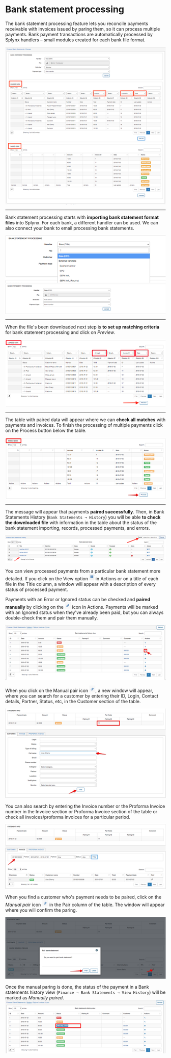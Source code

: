 Bank statement processing
==========
The bank statement processing feature lets you reconcile payments receivable with invoices issued by paring them, so it can process multiple payments. Bank payment transactions are automatically processed by Splynx handlers – small modules created for each bank file format.

![Bank statement processing](main.png)

---
Bank statement processing starts with **importing bank statement format files** into Splynx. For each bank, a different handler can be used. We can also connect your bank to email processing bank statements.

![Handler](handler.png)
![Upload](upload.png)

---
When the file's been downloaded next step is **to set up matching criteria** for bank statement processing and click on *Preview*.

![Loaded data](loaded_data.png)


---
The table with paired data will appear where we can **check all matches** with payments and invoices. To finish the processing of multiple payments click on the Process button below the table.

![Period](period_data.png)


---
The message will appear that payments **paired successfully**. Then, in Bank Statements History (`Bank Statements → History`) you will be able **to check the downloaded file** with information in the table about the status of the bank statement importing, records, processed payments, and errors.

![History](history.png)


You can view processed payments from a particular bank statement more detailed. If you click on the View option <icon class="image-icon">![View](list_icon.png)</icon> in Actions or on a title of each file in the Title column, a window will appear with a description of every status of processed payment.

Payments with an Error or Ignored status can be checked and **paired manually** by clicking on the <icon class="image-icon">![Paired](paired_icon.png)</icon> icon in Actions. Payments will be marked with an Ignored status when they've already been paid, but you can always double-check them and pair them manually.

![View history](view_history.png)


When you click on the Manual pair icon <icon class="image-icon">![Paired](paired_icon.png)</icon>, a new window will appear, where you can search for a customer by entering their ID, Login, Contact details, Partner, Status, etc, in the Customer section of the table.

![Manual pair](manual_pair.png)


You can also search by entering the Invoice number or the Proforma Invoice number in the Invoice section or Proforma Invoice section of the table or check all invoices/proforma invoices for a particular period.

![Manual pair](manual_pair1.png)


When you find a customer who's payment needs to be paired, click on the *Manual pair* icon <icon class="image-icon">![Paired](paired_icon.png)</icon> in the Pair column of the table. The window will appear where you will confirm the paring.

![Pair](confirmation.png)


Once the manual paring is done, the status of the payment in a Bank statements history view (`Finance → Bank Statements → View History`) will be marked as *Manually paired*.
![Status](status.png)

